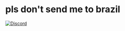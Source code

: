 # pls don't send me to brazil
[![Discord](https://img.shields.io/discord/695820647947042896?logo=discord&style=for-the-badge?color=00aae8)](https://cutt.ly/OrangCult)
